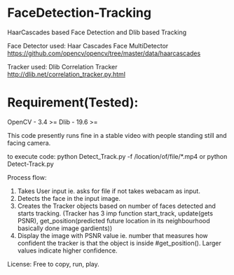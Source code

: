 # FaceDetection-Tracking
HaarCascades based Face Detection and Dlib based Tracking

Face Detector used: Haar Cascades Face MultiDetector
https://github.com/opencv/opencv/tree/master/data/haarcascades

Tracker used: Dlib Correlation Tracker
http://dlib.net/correlation_tracker.py.html

Requirement(Tested):
===========
OpenCV - 3.4 >=
Dlib - 19.6 >=

This code presently runs fine in a stable video with people standing still and facing camera.

to execute code:
python Detect_Track.py -f /location/of/file/*.mp4
 or
python Detect-Track.py

Process flow:
1. Takes User input ie. asks for file if not takes webacam as input.
2. Detects the face in the input image.
3. Creates the Tracker objects based on number of faces detected and starts tracking.
    (Tracker has 3 imp function start_track, update(gets PSNR), get_position(predicted future location in its neighbourhood basically done image gardients))
4. Display the image with PSNR value ie. number that measures how confident the tracker is that the object is inside #get_position(). Larger values indicate higher confidence.




License:
Free to copy, run, play.
